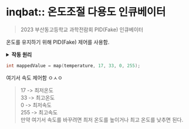 # inqbat:: 온도조절 다용도 인큐베이터
> 2023 부산동고등학교 과학전람회 PID(Fake) 인큐베이터  

온도를 유지하기 위해 PID(Fake) 제어를 사용함.

<details markdown="1">
<summary>
<b>작동 원리</b>
</summary>

- 온도가 높으면 냉각 팬을 빠르게 돌린다. 온도가 낮으면 냉각팬을 느리게 돌린다.
- 앱인벤터로 제작한 APP에서 PID 제어모드를 작동을 시키면 열풍기를 이용해 온도를 올린다.
- 온도가 일정 수준에 도착하면 자동으로 꺼진다.
- 온도가 일정 수준 떨어지면 자동으로 켜진다.

- **한마디로 바이메탈 형식과 PID 를 둘 다 사용하는 가짜 PID**

</details>  

```c++ 
int mappedValue = map(temperature, 17, 33, 0, 255);
```
여기서 속도 제어함 ㅇㅅㅇ
> 17  -> 최저온도  
> 33  -> 최고온도  
> 0   -> 최저속도  
> 255 -> 최고속도  
만약 여기서 속도를 바꾸려면 최저 온도를 높이거나 최고 온도를 낮추면 된다.
